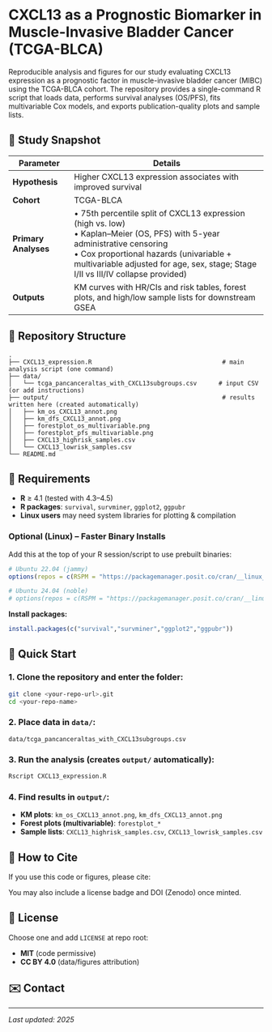 # CXCL13 as a Prognostic Biomarker in Muscle-Invasive Bladder Cancer (TCGA-BLCA)

Reproducible analysis and figures for our study evaluating CXCL13 expression as a prognostic factor in muscle-invasive bladder cancer (MIBC) using the TCGA-BLCA cohort. The repository provides a single-command R script that loads data, performs survival analyses (OS/PFS), fits multivariable Cox models, and exports publication-quality plots and sample lists.

## 🔬 Study Snapshot

| Parameter | Details |
|-----------|---------|
| **Hypothesis** | Higher CXCL13 expression associates with improved survival |
| **Cohort** | TCGA-BLCA |
| **Primary Analyses** | • 75th percentile split of CXCL13 expression (high vs. low)<br>• Kaplan–Meier (OS, PFS) with 5-year administrative censoring<br>• Cox proportional hazards (univariable + multivariable adjusted for age, sex, stage; Stage I/II vs III/IV collapse provided) |
| **Outputs** | KM curves with HR/CIs and risk tables, forest plots, and high/low sample lists for downstream GSEA |

## 📁 Repository Structure

```
.
├── CXCL13_expression.R                                    # main analysis script (one command)
├── data/
│   └── tcga_pancanceraltas_with_CXCL13subgroups.csv      # input CSV (or add instructions)
├── output/                                                # results written here (created automatically)
│   ├── km_os_CXCL13_annot.png
│   ├── km_dfs_CXCL13_annot.png
│   ├── forestplot_os_multivariable.png
│   ├── forestplot_pfs_multivariable.png
│   ├── CXCL13_highrisk_samples.csv
│   └── CXCL13_lowrisk_samples.csv
└── README.md
```

## 🧰 Requirements

- **R** ≥ 4.1 (tested with 4.3–4.5)
- **R packages**: `survival`, `survminer`, `ggplot2`, `ggpubr`
- **Linux users** may need system libraries for plotting & compilation

### Optional (Linux) – Faster Binary Installs

Add this at the top of your R session/script to use prebuilt binaries:

```r
# Ubuntu 22.04 (jammy)
options(repos = c(RSPM = "https://packagemanager.posit.co/cran/__linux__/jammy/latest"))

# Ubuntu 24.04 (noble)
# options(repos = c(RSPM = "https://packagemanager.posit.co/cran/__linux__/noble/latest"))
```

**Install packages:**

```r
install.packages(c("survival","survminer","ggplot2","ggpubr"))
```

## 🚀 Quick Start

### 1. Clone the repository and enter the folder:

```bash
git clone <your-repo-url>.git
cd <your-repo-name>
```

### 2. Place data in `data/`:

```
data/tcga_pancanceraltas_with_CXCL13subgroups.csv
```

### 3. Run the analysis (creates `output/` automatically):

```bash
Rscript CXCL13_expression.R
```

### 4. Find results in `output/`:

- **KM plots**: `km_os_CXCL13_annot.png`, `km_dfs_CXCL13_annot.png`
- **Forest plots (multivariable)**: `forestplot_*`
- **Sample lists**: `CXCL13_highrisk_samples.csv`, `CXCL13_lowrisk_samples.csv`

## 📑 How to Cite

If you use this code or figures, please cite:


You may also include a license badge and DOI (Zenodo) once minted.

## 📄 License

Choose one and add `LICENSE` at repo root:

- **MIT** (code permissive)
- **CC BY 4.0** (data/figures attribution)

## ✉️ Contact


---

*Last updated: 2025*